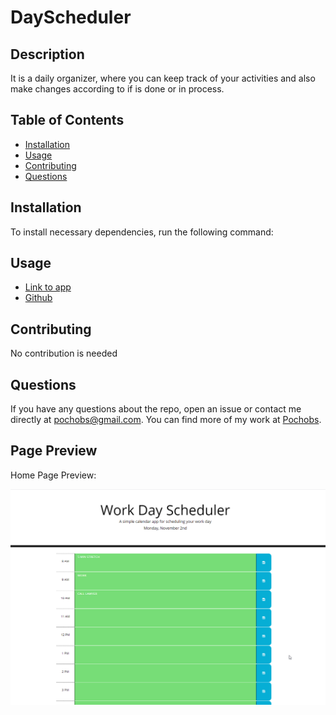 # DayScheduler
## Description
It is a daily organizer, where you can keep track of your activities and also make changes according to if is done or in process.
## Table of Contents 
  * [Installation](#installation)
  * [Usage](#usage)
  * [Contributing](#contributing)
  * [Questions](#questions)
  
## Installation
To install necessary dependencies, run the following command:

## Usage  
  * [Link to app](https://pochobs.github.io/DayScheduler/)
  * [Github](https://github.com/pochobs/DayScheduler)  
    
## Contributing
No contribution is needed
   
## Questions
  
If you have any questions about the repo, open an issue or contact me directly at [pochobs@gmail.com](mailto:pochobs@gmail.com). You can find more of my work at [Pochobs](https://github.com/pochobs/).

## Page Preview
Home Page Preview:

<img src="./dayscheduler.png">